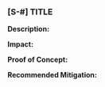 ### [S-#] TITLE

**Description:** 

**Impact:** 

**Proof of Concept:**

**Recommended Mitigation:** 
